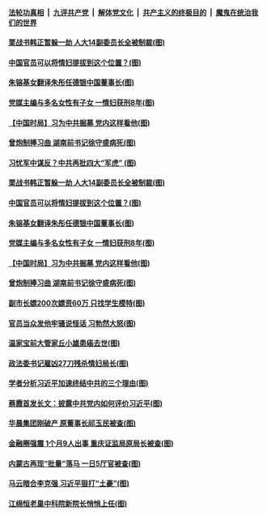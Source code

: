 

####  [法轮功真相](../../../../basic/blob/master/README.md?t=12081631) &nbsp;|&nbsp; [九评共产党](../../../../9ping.md/blob/master/README.md?t=12081631) &nbsp;|&nbsp; [解体党文化](../../../../jtdwh.md/blob/master/README.md?t=12081631)  &nbsp;|&nbsp; [共产主义的终极目的](../../../../gczydzjmd.md/blob/master/README.md?t=12081631) &nbsp;|&nbsp; [魔鬼在统治我们的世界](../../../../mgztzwmdsj.md/blob/master/README.md?t=12081631) 

#### [栗战书韩正暂躲一劫 人大14副委员长全被制裁(图)](../pages/p2/955064.md?t=12081631) 

#### [中国官员可以将情妇提拔到这个位置？(图)](../pages/p2/955012.md?t=12081631) 

#### [朱镕基女翻译朱彤任德银中国董事长(图)](../pages/p2/954959.md?t=12081631) 

#### [党媒主编与多名女性有子女 一情妇获刑8年(图)](../pages/p2/954948.md?t=12081631) 

#### [【中国时局】习为中共掘墓 党内这样看他(图)](../pages/p2/954902.md?t=12081631) 

#### [曾炮制捧习曲 湖南前书记徐守盛病死(图)](../pages/p2/954914.md?t=12081631) 

#### [习忧军中谋反？中共再批四大“军虎” (图)](../pages/p2/955083.md?t=12081631) 

#### [栗战书韩正暂躲一劫 人大14副委员长全被制裁(图)](../pages/p2/955064.md?t=12081631) 

#### [中国官员可以将情妇提拔到这个位置？(图)](../pages/p2/955012.md?t=12081631) 

#### [朱镕基女翻译朱彤任德银中国董事长(图)](../pages/p2/954959.md?t=12081631) 

#### [党媒主编与多名女性有子女 一情妇获刑8年(图)](../pages/p2/954948.md?t=12081631) 

#### [【中国时局】习为中共掘墓 党内这样看他(图)](../pages/p2/954902.md?t=12081631) 

#### [曾炮制捧习曲 湖南前书记徐守盛病死(图)](../pages/p2/954914.md?t=12081631) 

#### [副市长嫖200次嫖资60万 只找学生模特(图)](../pages/p2/954893.md?t=12081631) 


#### [官员当众发他牢骚说怪话 习勃然大怒(图)](../pages/p2/954878.md?t=12081631) 

#### [温家宝前大管家丘小雄患癌去世(图)](../pages/p2/954873.md?t=12081631) 

#### [政法委书记雇凶27刀残杀情妇局长(图)](../pages/p2/954833.md?t=12081631) 

#### [学者分析习近平加速终结中共的三个理由(图)](../pages/p2/954812.md?t=12081631) 

#### [蔡霞首发长文：披露中共党内如何评价习近平(图)](../pages/p2/954811.md?t=12081631) 

#### [华晨集团刚破产 原董事长祁玉民被查(图)](../pages/p2/954801.md?t=12081631) 

#### [金融圈强震 1个月9人出事 重庆证监局原局长被查(图)](../pages/p2/954796.md?t=12081631) 

#### [内蒙古再现“批量”落马 一日5厅官被查(图)](../pages/p2/954789.md?t=12081631) 


#### [马云暗合李克强 习近平狠打“土豪”(图)](../pages/p2/954599.md?t=12081631) 

#### [江绵恒老巢中科院新院长悄悄上任(图)](../pages/p2/954729.md?t=12081631) 

